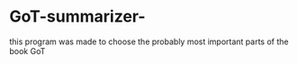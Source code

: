 # GoT-summarizer-
this program was made to choose the probably most important parts of the book GoT
